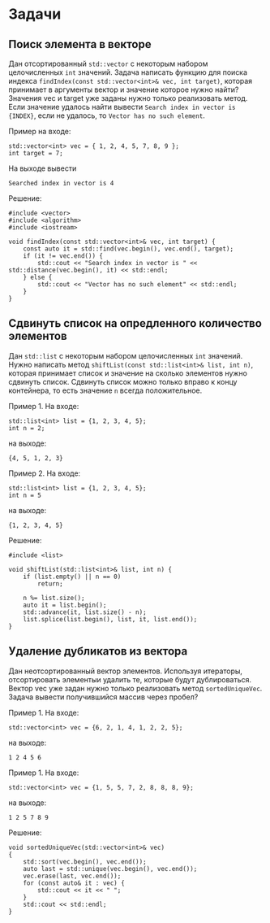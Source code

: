# Задачи

## Поиск элемента в векторе 

Дан отсортированный `std::vector` с некоторым набором целочисленных `int` значений. Задача написать функцию для поиска индекса `findIndex(const std::vector<int>& vec, int target)`, которая принимает в аргументы вектор и значение которое нужно найти?
Значения vec и target уже заданы нужно только реализовать метод. Если значение удалось найти вывести `Search index in vector is {INDEX}`, если не удалось, то `Vector has no such element`.

Пример на входе:
```
std::vector<int> vec = { 1, 2, 4, 5, 7, 8, 9 };
int target = 7;
```
На выходе вывести
```
Searched index in vector is 4
```

Решение:
```
#include <vector>
#include <algorithm>
#include <iostream>

void findIndex(const std::vector<int>& vec, int target) {
    const auto it = std::find(vec.begin(), vec.end(), target);
    if (it != vec.end()) {
        std::cout << "Search index in vector is " << std::distance(vec.begin(), it) << std::endl;
    } else {
        std::cout << "Vector has no such element" << std::endl;
    }
}
```

## Сдвинуть список на опредленного количество элементов

Дан `std::list` с некоторым набором целочисленных `int` значений.
Нужно написать метод `shiftList(const std::list<int>& list, int n)`, которая принимает список и значение на сколько элементов нужно сдвинуть список. 
Сдвинуть список можно только вправо к концу контейнера, то есть значение `n` всегда положительное.

Пример 1. На входе:
```
std::list<int> list = {1, 2, 3, 4, 5};
int n = 2;
```
на выходе:
```
{4, 5, 1, 2, 3}
```

Пример 2. На входе:
```
std::list<int> list = {1, 2, 3, 4, 5};
int n = 5
```
на выходе:
```
{1, 2, 3, 4, 5}
```

Решение:
```
#include <list>

void shiftList(std::list<int>& list, int n) {
    if (list.empty() || n == 0) 
        return;

    n %= list.size();
    auto it = list.begin();
    std::advance(it, list.size() - n);
    list.splice(list.begin(), list, it, list.end());
}

```

## Удаление дубликатов из вектора

Дан неотсортированный вектор элементов. Используя итераторы, отсортировать элементыи удалить те, которые будут дублироваться.
Вектор vec уже задан нужно только реализовать метод `sortedUniqueVec`.
Задача вывести получившийся массив через пробел?

Пример 1. На входе:
```
std::vector<int> vec = {6, 2, 1, 4, 1, 2, 2, 5};
```
на выходе:
```
1 2 4 5 6
```

Пример 1. На входе:
```
std::vector<int> vec = {1, 5, 5, 7, 2, 8, 8, 8, 9};
```
на выходе:
```
1 2 5 7 8 9
```

Решение:
```
void sortedUniqueVec(std::vector<int>& vec)
{
    std::sort(vec.begin(), vec.end());
    auto last = std::unique(vec.begin(), vec.end());
    vec.erase(last, vec.end());
    for (const auto& it : vec) {
        std::cout << it << " ";
    }
    std::cout << std::endl;
}

```
